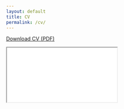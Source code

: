 ```yaml
---
layout: default
title: CV
permalink: /cv/
---
```


<p>
  <a class="btn btn--primary"
     href="{{ 'assets/stuff/CV (4).pdf' | relative_url }}"
     target="_blank" rel="noopener">
    Download CV (PDF)
  </a>
</p>

<iframe
  class="pdf-viewer"
  src="{{ '/assets/cv/Kieran-Douglas-CV.pdf' | relative_url }}"
  loading="lazy">
</iframe>
